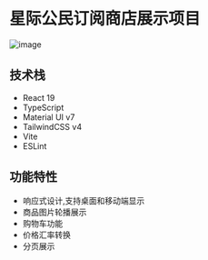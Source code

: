 # 星际公民订阅商店展示项目

![image](https://github.com/user-attachments/assets/f8043f8a-4838-4f94-93b7-bd9cc2ff9495)

## 技术栈

- React 19
- TypeScript
- Material UI v7
- TailwindCSS v4
- Vite
- ESLint

## 功能特性

- 响应式设计,支持桌面和移动端显示
- 商品图片轮播展示
- 购物车功能
- 价格汇率转换
- 分页展示
